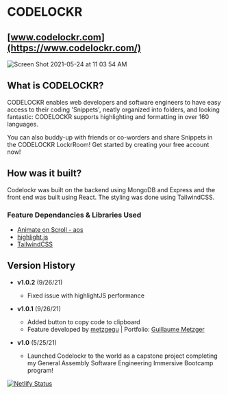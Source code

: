 # CODELOCKR
## [www.codelockr.com](https://www.codelockr.com/)


![Screen Shot 2021-05-24 at 11 03 54 AM](https://user-images.githubusercontent.com/26289436/119506387-ddfd0980-bd3b-11eb-99dd-359c36da39d9.png)

## What is CODELOCKR?

CODELOCKR enables web developers and software engineers to have easy access to their coding 'Snippets', neatly organized into folders, and looking fantastic: CODELOCKR supports highlighting and formatting in over 160 languages.

You can also buddy-up with friends or co-worders and share Snippets in the CODELOCKR LockrRoom! Get started by creating your free account now!

## How was it built?

Codelockr was built on the backend using MongoDB and Express and the front end was built using React. The styling was done using TailwindCSS.

### Feature Dependancies & Libraries Used
- [Animate on Scroll - aos](https://github.com/michalsnik/aos)
- [highlight.js](https://highlightjs.org/)
- [TailwindCSS](https://tailwindcss.com/)

## Version History

- **v1.0.2** (9/26/21)
  - Fixed issue with highlightJS performance

- **v1.0.1** (9/26/21)
  - Added button to copy code to clipboard
  - Feature developed by [metzgegu](https://github.com/metzgegu) | Portfolio: [Guillaume Metzger](https://guillaumemetzger.fr)

- **v1.0** (5/25/21)
  - Launched Codelockr to the world as a capstone project completing my General Assembly Software Engineering Immersive Bootcamp program!

[![Netlify Status](https://api.netlify.com/api/v1/badges/ce35992a-2def-4b6f-838d-46c2c292c9c9/deploy-status)](https://app.netlify.com/sites/codelockr/deploys)
